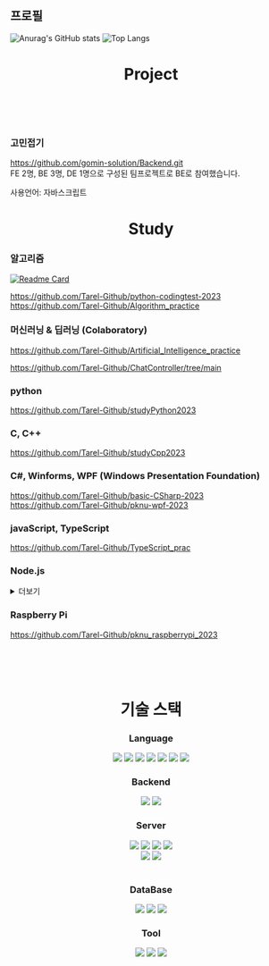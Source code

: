 <!--![header](https://capsule-render.vercel.app/api?text=Hello%World!&fontAlignY=20&desc=Desc&descAlignY=40)-->

## 프로필


![Anurag's GitHub stats](https://github-readme-stats.vercel.app/api?username=Tarel-Github&show_icons=true&theme=merko)
![Top Langs](https://github-readme-stats.vercel.app/api/top-langs/?username=Tarel-Github&layout=compact&theme=merko)

<div align="center">
  <h1>Project</h1>
</div>

<br />
<br />
<br />

### 고민접기

https://github.com/gomin-solution/Backend.git
<br />
FE 2명, BE 3명, DE 1명으로 구성된 팀프로젝트로 BE로 참여했습니다.

사용언어: 자바스크립트  


<div align="center">
  <h1>Study</h1>
</div>


### 알고리즘
[![Readme Card](https://github-readme-stats.vercel.app/api/pin/?username=Tarel-Github&repo=python-codingtest-2023)](https://github.com/Tarel-Github/python-codingtest-2023)
<!--
[![Readme Card](https://github-readme-stats.vercel.app/api/pin/?username=Tarel-Github&repo=Algorithm_practice)](https://github.com/Tarel-Github/Algorithm_practice)

[![Readme Card](https://github-readme-stats.vercel.app/api/pin/?username=Tarel-Github&repo=Algorithm_practice)](https://github.com/Tarel-Github/Algorithm_practice)
[![Readme Card](https://github-readme-stats.vercel.app/api/pin/?username=CodingNewbie0&repo=miniprojects)](https://github.com/CodingNewbie0/miniprojects)
[![Readme Card](https://github-readme-stats.vercel.app/api/pin/?username=CodingNewbie0&repo=miniprojects)](https://github.com/CodingNewbie0/miniprojects)
-->


https://github.com/Tarel-Github/python-codingtest-2023 </br>
https://github.com/Tarel-Github/Algorithm_practice

### 머신러닝 & 딥러닝 (Colaboratory)
https://github.com/Tarel-Github/Artificial_Intelligence_practice

https://github.com/Tarel-Github/ChatController/tree/main

### python
https://github.com/Tarel-Github/studyPython2023

### C, C++
https://github.com/Tarel-Github/studyCpp2023

### C#, Winforms, WPF (Windows Presentation Foundation)
https://github.com/Tarel-Github/basic-CSharp-2023
<br />
https://github.com/Tarel-Github/pknu-wpf-2023

### javaScript, TypeScript
https://github.com/Tarel-Github/TypeScript_prac

### Node.js

<details>
<summary>더보기</summary>
https://github.com/Tarel-Github/Week4</br>
https://github.com/Tarel-Github/Week5-LAP</br>
https://github.com/Tarel-Github/Week5-jest</br>
https://github.com/Tarel-Github/Week6-miniproject</br>
https://github.com/Tarel-Github/week7-cloneproject)
</details>

### Raspberry Pi
https://github.com/Tarel-Github/pknu_raspberrypi_2023


<br /><br /><br />

<!--<img src="https://img.shields.io/badge/C-FFFFFF?style=flat&logo=C&logoColor=white"/></a>&nbsp-->


<div align="center">
  <h1>기술 스택</h1>
</div>

<div align="center">
<h3>Language</h3>

<div align="center">
<img src="https://img.shields.io/badge/C-A8B9CC?style=for-the-badge&logo=C&logoColor=white">
<img src="https://img.shields.io/badge/C++-00599C?style=for-the-badge&logo=Cplusplus&logoColor=white">
<img src="https://img.shields.io/badge/C%23-239120?style=for-the-badge&logo=Csharp&logoColor=white">
<img src="https://img.shields.io/badge/Python-3776AB?style=for-the-badge&logo=Python&logoColor=white">
<img src="https://img.shields.io/badge/JavaScript-F7DF1E?style=for-the-badge&logo=JavaScript&logoColor=black">
<img src="https://img.shields.io/badge/TypeScript-3178C6?style=for-the-badge&logo=TypeScript&logoColor=white">
<img src="https://img.shields.io/badge/SQL-4479A1?style=for-the-badge&logo=Databricks&logoColor=white">
</div>
  
<h3>Backend</h3>
<img src="https://img.shields.io/badge/Node.js-339933?style=for-the-badge&logo=Node.js&logoColor=white">
<img src="https://img.shields.io/badge/Express-000000?style=for-the-badge&logo=Express&logoColor=white">

<br />

<h3>Server</h3>
<img src="https://img.shields.io/badge/Amazon EC2-FF9900?style=for-the-badge&logo=Amazon EC2&logoColor=white">
<img src="https://img.shields.io/badge/Amazon S3-569A31?style=for-the-badge&logo=Amazon S3&logoColor=white">
<img src="https://img.shields.io/badge/AWS Lambda-FF9900?style=for-the-badge&logo=AWS Lambda&logoColor=white">
<img src="https://img.shields.io/badge/AWS CodeDeploy-212599?style=for-the-badge&logo=CodeDeploy&logoColor=white">
<br />
<img src="https://img.shields.io/badge/Sequelize-52B0E7?style=for-the-badge&logo=Sequelize&logoColor=white">
<img src="https://img.shields.io/badge/Mongoose-871618?style=for-the-badge&logo=Mongoose&logoColor=white">
<br />
<br />

<h3>DataBase</h3>
<img src="https://img.shields.io/badge/MySQL-4479A1?style=for-the-badge&logo=MySQL&logoColor=white">
<img src="https://img.shields.io/badge/MongoDB-47A248?style=for-the-badge&logo=MongoDB&logoColor=white">
<img src="https://img.shields.io/badge/Redis-DC382D?style=for-the-badge&logo=Redis&logoColor=white">

<h3>Tool</h3>
<img src="https://img.shields.io/badge/Unity-FFFFFF?style=for-the-badge&logo=Unity&logoColor=black">
<img src="https://img.shields.io/badge/VSCode-007ACC?style=for-the-badge&logo=Visual Studio Code&logoColor=white">
<img src="https://img.shields.io/badge/Visual Studio-5C2D91?style=for-the-badge&logo=Visual Studio&logoColor=white">
<br />
</div>
<!--
주석공간
<img src="https://img.shields.io/badge/C-A8B9CC?style=for-the-badge&logo=C&logoColor=white"> C언어 뱃지

<img src="https://img.shields.io/badge/JSON Web Tokens-000000?style=for-the-badge&logo=JSON Web Tokens&logoColor=white">
<img src="https://img.shields.io/badge/Socket.io-010101?style=for-the-badge&logo=Socket.io&logoColor=white">

**Tarel-Github/Tarel-Github** is a ✨ _special_ ✨ repository because its `README.md` (this file) appears on your GitHub profile.

Here are some ideas to get you started:

- 🔭 I’m currently working on ...
- 🌱 I’m currently learning ...
- 👯 I’m looking to collaborate on ...
- 🤔 I’m looking for help with ...
- 💬 Ask me about ...
- 📫 How to reach me: ...
- 😄 Pronouns: ...
- ⚡ Fun fact: ...
-->
